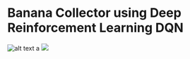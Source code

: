 # Banana Collector using Deep Reinforcement Learning DQN

![alt text](https://s3.amazonaws.com/video.udacity-data.com/topher/2018/June/5b1ab4b0_banana/banana.gif)
a
<img src='https://s3.amazonaws.com/video.udacity-data.com/topher/2018/June/5b1ab4b0_banana/banana.gif'>
